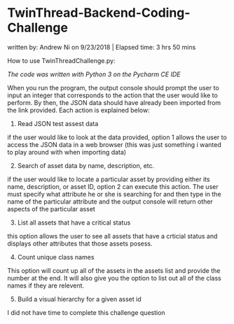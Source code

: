 # TwinThread-Backend-Coding-Challenge
written by: Andrew Ni on 9/23/2018 | Elapsed time: 3 hrs 50 mins

How to use TwinThreadChallenge.py:

*The code was written with Python 3 on the Pycharm CE IDE*

When you run the program, the output console should prompt the user to input an integer that corresponds to the action that the user would like to perform. By then, the JSON data should have already been imported from the link provided.  Each action is explained below:

1. Read JSON test assest data 

if the user would like to look at the data provided, option 1 allows the user to access the JSON data in a web browser
(this was just something i wanted to play around with when importing data)


2. Search of asset data by name, description, etc. 

if the user would like to locate a particular asset by providing either its name, description, or asset ID, option 2 can
execute this action.  The user must specify what attribute he or she is searching for and then type in the name of the particular attribute and the output console will return other aspects of the particular asset


3. List all assets that have a critical status 

this option allows the user to see all assets that have a crticial status and displays other attributes that those assets posess. 


4. Count unique class names 

This option will count up all of the assets in the assets list and provide the number at the end.  It will also give you the option to list out all of the class names if they are relevent. 


5. Build a visual hierarchy for a given asset id 

I did not have time to complete this challenge question
